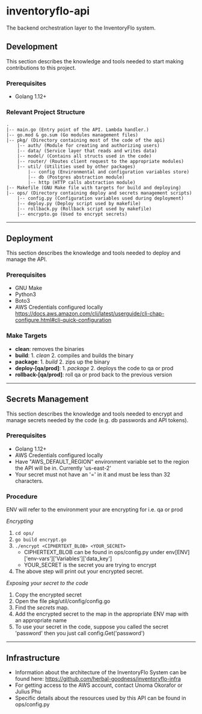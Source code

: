 # inventoryflo-api
The backend orchestration layer to the InventoryFlo system.

## Development
This section describes the knowledge and tools needed to start making contributions to this project.
### Prerequisites
- Golang 1.12+
### Relevant Project Structure
```
.
|-- main.go (Entry point of the API. Lambda handler.)
|-- go.mod & go.sum (Go modules management files)
|-- pkg/ (Directory containing most of the code of the api)
    |-- auth/ (Module for creating and authorizing users)
    |-- data/ (Service layer that reads and writes data)
    |-- model/ (Contains all structs used in the code)
    |-- router/ (Routes client request to the appropriate modules)
    |-- util/ (Utilities used by other packages)
        |-- config (Environmental and configuration variables store)
        |-- db (Postgres abstraction module)
        |-- http (HTTP calls abstraction module)
|-- Makefile (GNU Make file with targets for build and deploying)
|-- ops/ (Directory containing deploy and secrets management scripts)
    |-- config.py (Configuration variables used during deployment)
    |-- deploy.py (Deploy script used by makefile)
    |-- rollback.py (Rollback script used by makefile)
    |-- encrypto.go (Used to encrypt secrets)
```
___
## Deployment
This section describes the knowledge and tools needed to deploy and manage the API.
### Prerequisites
- GNU Make
- Python3
- Boto3
- AWS Credentials configured locally https://docs.aws.amazon.com/cli/latest/userguide/cli-chap-configure.html#cli-quick-configuration
### Make Targets
- **clean**: removes the binaries
- **build**: 1. *clean* 2. compiles and builds the binary
- **package**: 1. *build* 2. zips up the binary
- **deploy-[qa/prod]**: 1. *package* 2. deploys the code to qa or prod
- **rollback-[qa/prod]**: roll qa or prod back to the previous version
___
## Secrets Management
This section describes the knowledge and tools needed to encrypt and manage secrets needed by the code (e.g. db passwords and API tokens).
### Prerequisites
- Golang 1.12+
- AWS Credentials configured locally
- Have "AWS_DEFAULT_REGION" environment variable set to the region the API will be in. Currently 'us-east-2'
- Your secret must not have an '=' in it and must be less than 32 characters.
### Procedure
ENV will refer to the environment your are encrypting for i.e. qa or prod

*Encrypting*

1. ```cd ops/```
2. ```go build encrypt.go```
3. ```./encrypt <CIPHERTEXT_BLOB> <YOUR_SECRET>```
   - CIPHERTEXT_BLOB can be found in ops/config.py under env[ENV]['env-vars']['Variables']['data_key']
   - YOUR_SECRET is the secret you are trying to encrypt
4. The above step will print out your encrypted secret.

*Exposing your secret to the code*
1. Copy the encrypted secret
2. Open the file pkg/util/config/config.go
3. Find the *secrets* map.
4. Add the encrypted secret to the map in the appropriate ENV map with an appropriate name
5. To use your secret in the code, suppose you called the secret 'password' then you just call config.Get('password')

___
## Infrastructure
- Information about the architecture of the InventoryFlo System can be found here: https://github.com/herbal-goodness/inventoryflo-infra
- For getting access to the AWS account, contact Unoma Okorafor or Julius Phu
- Specific details about the resources used by this API can be found in ops/config.py